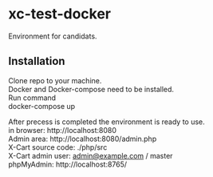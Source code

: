 # xc-test-docker
Environment for candidats.

## Installation
Clone repo to your machine.\
Docker and Docker-compose need to be installed.\
Run command \
  docker-compose up
  
After precess is completed the environment is ready to use.\
in browser:  http://localhost:8080 \
Admin area: http://localhost:8080/admin.php \
X-Cart source code: ./php/src \
X-Cart admin user: admin@example.com / master \
phpMyAdmin: http://localhost:8765/ 
